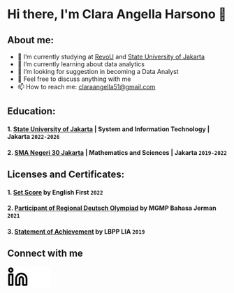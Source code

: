 # Hi there, I'm Clara Angella Harsono 👋
## About me:
- 🔭 I’m currently studying at [RevoU](https://revou.co/) and [State University of Jakarta](https://www.unj.ac.id/)
- 🌱 I’m currently learning about data analytics
- 🤔 I’m looking for suggestion in becoming a Data Analyst
- 💬 Feel free to discuss anything with me
- 📫 How to reach me: claraangella51@gmail.com

## Education:
#### 1. [State University of Jakarta](https://www.unj.ac.id/) | System and Information Technology | Jakarta `2022-2026`
#### 2. [SMA Negeri 30 Jakarta](https://sman30-jkt.sch.id/) | Mathematics and Sciences | Jakarta `2019-2022`

## Licenses and Certificates:
#### 1. [Set Score](https://www.efset.org/cert/5uAxtG) by English First `2022`
#### 2. [Participant of Regional Deutsch Olympiad](https://drive.google.com/file/d/1Vgm82YHt6BPMSKCoWc0Oih_gzxoFquB_/view?usp=drivesdk) by MGMP Bahasa Jerman `2021`
#### 3. [Statement of Achievement](https://drive.google.com/file/d/1VCNcxTNyyL42vhW94Fyipm1h6igAJDr5/view) by LBPP LIA `2019`

## Connect with me
[![website](linkedin-light.svg)](https://www.linkedin.com/in/clara-angella-harsono-699ab6228#gh-light-mode-only)
[![website](linkedin-dark.svg)](https://www.linkedin.com/in/clara-angella-harsono-699ab6228#gh-dark-mode-only)

